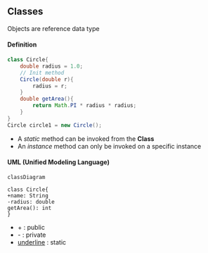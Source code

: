 ## Classes

Objects are reference data type


#### Definition
```java
class Circle{
	double radius = 1.0;
	// Init method
	Circle(double r){
		radius = r;
	}
	double getArea(){
		return Math.PI * radius * radius;
	}
}
Circle circle1 = new Circle();
```

- A *static* method can be invoked from the **Class**
- An *instance* method can only be invoked on a specific instance

#### UML (Unified Modeling Language)
```mermaid
classDiagram

class Circle{
+name: String
-radius: double
getArea(): int
}
```
- \+ : public
- \- : private
- <u>underline</u> : static
